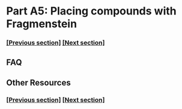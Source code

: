 
# Part A5: Placing compounds with Fragmenstein

### [[Previous section]](docs/A4_MERGING.md) [[Next section]](docs/A6_INTERACTIONS.md)


## FAQ


## Other Resources

### [[Previous section]](docs/A4_MERGING.md) [[Next section]](docs/A6_INTERACTIONS.md)